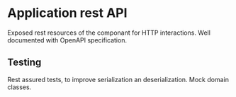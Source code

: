 # Application rest API

Exposed rest resources of the componant for HTTP interactions.
Well documented with OpenAPI specification.

## Testing

Rest assured tests, to improve serialization an deserialization.
Mock domain classes.
